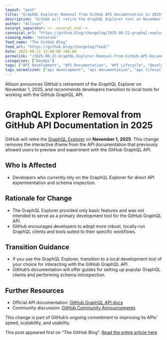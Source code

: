```yaml
---
layout: "post"
title: "GraphQL Explorer Removal from GitHub API Documentation in 2025"
description: "GitHub will retire the GraphQL Explorer tool on November 1, 2025, removing the interactive iframe previously used to experiment with the GitHub GraphQL API. Developers are encouraged to switch to dedicated development tools for interacting with the GitHub GraphQL API, with updated documentation and setup guides provided."
author: "Allison"
excerpt_separator: <!--excerpt_end-->
canonical_url: "https://github.blog/changelog/2025-08-21-graphql-explorer-removal-from-api-documentation-on-november-1-2025"
viewing_mode: "external"
feed_name: "The GitHub Blog"
feed_url: "https://github.blog/changelog/feed/"
date: 2025-08-22 13:00:00 +00:00
permalink: "/2025-08-22-GraphQL-Explorer-Removal-from-GitHub-API-Documentation-in-2025.html"
categories: ["DevOps"]
tags: ["API Development", "API Documentation", "API Lifecycle", "Developer Tools", "DevOps", "GitHub", "GraphQL API", "GraphQL Clients", "GraphQL Explorer", "News", "Platform Update", "Schema Introspection"]
tags_normalized: ["api development", "api documentation", "api lifecycle", "developer tools", "devops", "github", "graphql api", "graphql clients", "graphql explorer", "news", "platform update", "schema introspection"]
---
```


Allison announces GitHub's retirement of the GraphQL Explorer on November 1, 2025, and recommends developers transition to local tools for working with the GitHub GraphQL API.<!--excerpt_end-->

# GraphQL Explorer Removal from GitHub API Documentation in 2025

GitHub will retire the [GraphQL Explorer](https://docs.github.com/graphql/overview/explorer) on **November 1, 2025**. This change removes the interactive iframe from the API documentation that previously allowed users to preview and experiment with the GitHub GraphQL API.

## Who Is Affected

- Developers who currently rely on the GraphQL Explorer for direct API experimentation and schema inspection.

## Rationale for Change

- The GraphQL Explorer provided only basic features and was not intended to serve as a primary development tool for the GitHub GraphQL API.
- GitHub encourages developers to adopt more robust, locally-run GraphQL clients and tools suited to their specific workflows.

## Transition Guidance

- If you use the GraphQL Explorer, transition to a local development tool of your choice for interacting with the GitHub GraphQL API.
- GitHub’s documentation will offer guides for setting up popular GraphQL clients and performing schema introspection.

## Further Resources

- Official API documentation: [GitHub GraphQL API docs](https://docs.github.com/graphql)
- Community discussion: [GitHub Community Announcements](https://github.com/orgs/community/discussions/categories/announcements)

This change is part of GitHub’s ongoing commitment to improving its APIs’ speed, scalability, and usability.

This post appeared first on "The GitHub Blog". [Read the entire article here](https://github.blog/changelog/2025-08-21-graphql-explorer-removal-from-api-documentation-on-november-1-2025)
